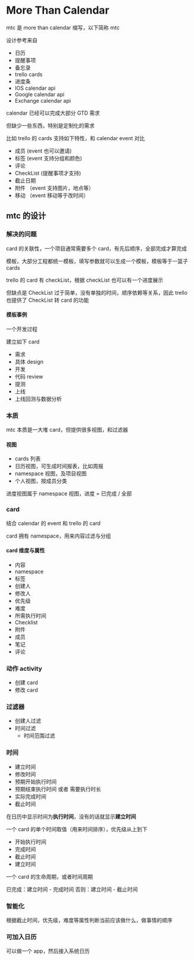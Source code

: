 More Than Calendar
===

mtc 是 more than calendar 缩写，以下简称 mtc

设计参考来自

- 日历
- 提醒事项
- 备忘录
- trello cards
- 进度条
- IOS calendar api
- Google calendar api
- Exchange calendar api

calendar 已经可以完成大部分 GTD 需求

但缺少一些东西，特别是定制化的需求

比如 trello 的 cards 支持如下特性，和 calendar event 对比

- 成员 (event 也可以邀请)
- 标签 (event 支持分组和颜色)
- 评论
- CheckList (提醒事项才支持)
- 截止日期
- 附件 （event 支持图片，地点等）
- 移动 （event 移动等于改时间）

mtc 的设计
---

### 解决的问题

card 的关联性，一个项目通常需要多个 card，有先后顺序，全部完成才算完成

模板，大部分工程都统一模板，填写参数就可以生成一个模板，模板等于一篮子 cards

trello 的 card 有 checkList，根据 checkList 也可以有一个进度展示

但缺点是 CheckList 过于简单，没有单独的时间，顺序依赖等关系，因此 trello 也提供了 CheckList 转 card 的功能

#### 模板事例

一个开发过程

建立如下 card

- 需求
- 具体 design
- 开发
- 代码 review
- 提测
- 上线
- 上线回测与数据分析


### 本质

mtc 本质是一大堆 card，但提供很多视图，和过滤器

#### 视图

- cards 列表
- 日历视图，可生成时间报表，比如周报
- namespace 视图，及项目视图
- 个人视图，按成员分类

进度视图属于 namespace 视图，进度 = 已完成 / 全部

### card

结合 calendar 的 event 和 trello 的 card

card 拥有 namespace，用来内容过滤与分组

#### card 维度与属性

- 内容
- namespace
- 标签
- 创建人
- 修改人
- 优先级
- 难度
- 所需执行时间
- Checklist
- 附件
- 成员
- 笔记
- 评论

### 动作 activity

- 创建 card
- 修改 card

### 过滤器

- 创建人过滤
- 时间过滤
	- 时间范围过滤


### 时间

- 建立时间
- 修改时间
- 预期开始执行时间
- 预期结束执行时间 或者 需要执行时长
- 实际完成时间
- 截止时间

在日历中显示时间为**执行时间**，没有的话就显示**建立时间**

一个 card 的单个时间取值（用来时间排序），优先级从上到下

- 开始执行时间
- 完成时间
- 截止时间
- 建立时间

一个 card 的生命周期，或者时间周期

已完成：建立时间 - 完成时间
否则：建立时间 - 截止时间


### 智能化

根据截止时间，优先级，难度等属性判断当前应该做什么，做事情的顺序


### 可加入日历

可以做一个 app，然后接入系统日历
